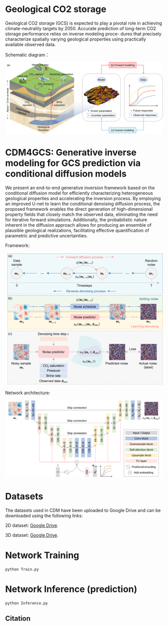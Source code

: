 # Geological CO2 storage
Geological CO2 storage (GCS) is expected to play a pivotal role in achieving climate-neutrality targets by 2050. Accurate prediction of long-term CO2 storage performance relies on inverse modeling proce-
dures that precisely characterize spatially varying geological properties using practically available observed data.

Schematic diagram：

![](https://github.com/ZhongZ-Wang/CDM-GCS/blob/main/Fig/gcs.png)


# CDM4GCS: Generative inverse modeling for GCS prediction via conditional diffusion models

We present an end-to-end generative inversion framework based on the conditional diffusion model for efficiently characterizing heterogeneous geological properties and accelerating the inversion process. By employing an improved U-net to learn the conditional denoising diffusion process, the proposed framework enables the direct generation of high-dimensional property fields that closely match the observed data, eliminating the need for iterative forward simulations. Additionally, the probabilistic nature inherent in the diffusion approach allows for producing an ensemble of plausible geological realizations, facilitating effective quantification of parametric and predictive uncertainties.

Framework:

![](https://github.com/ZhongZ-Wang/CDM-GCS/blob/main/Fig/cdm.png)

Network architecture:

![](https://github.com/ZhongZ-Wang/CDM-GCS/blob/main/Fig/network.png)

# Datasets
The datasets used in CDM have been uploaded to Google Drive and can be downloaded using the following links:

2D dataset: [Google Drive](https://drive.google.com/drive/folders/1eHh9clEqTyWPladjSMiKaqqRJFWx-ze8).

3D dataset: [Google Drive](https://drive.google.com/drive/folders/1I7bBZDVjF2Xet5dwdI7Cg1s0MvPkdgMP).

# Network Training
```
python Train.py
```

# Network Inference (prediction)
```
python Inference.py
```

## Citation
